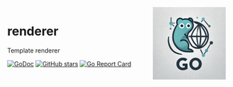 <img align=right width="168" src="docs/gouef_logo.png">

# renderer
Template renderer


[![GoDoc](https://pkg.go.dev/badge/github.com/gouef/renderer.svg)](https://pkg.go.dev/github.com/gouef/renderer)
[![GitHub stars](https://img.shields.io/github/stars/gouef/renderer?style=social)](https://github.com/gouef/renderer/stargazers)
[![Go Report Card](https://goreportcard.com/badge/github.com/gouef/renderer)](https://goreportcard.com/report/github.com/gouef/renderer)